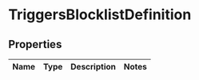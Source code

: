 # TriggersBlocklistDefinition

## Properties
Name | Type | Description | Notes
------------ | ------------- | ------------- | -------------
